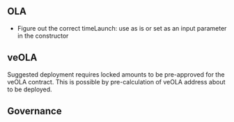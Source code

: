 ## OLA
- Figure out the correct timeLaunch: use as is or set as an input parameter in the constructor

## veOLA
Suggested deployment requires locked amounts to be pre-approved for the veOLA contract. This is possible by
pre-calculation of veOLA address about to be deployed.

## Governance
